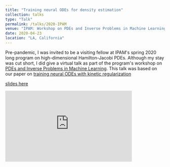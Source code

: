 ```yaml
---
title: "Training neural ODEs for density estimation"
collection: talks
type: "Talk"
permalink: /talks/2020-IPAM
venue: "IPAM: Workshop on PDEs and Inverse Problems in Machine Learning"
date: 2020-04-23
location: "LA, California"
---
```

Pre-pandemic, I was invited to be a visiting fellow at IPAM's spring 2020 long program on high-dimensional Hamilton-Jacobi PDEs. Although my stay was cut short, I did give a virtual talk as part of the program's workshop on [PDEs and Inverse Problems in Machine Learning](https://www.ipam.ucla.edu/programs/workshops/workshop-ii-pde-and-inverse-problem-methods-in-machine-learning/?tab=schedule). This talk was based on our paper on [training neural ODEs with kinetic regularization]({{site.url}}/publications/TrainNeuralODE)


[slides here]({{site.url}}/files/presentations/2020-IPAM.pdf)

<iframe allowtransparency="true" title="Wistia video player" allowFullscreen frameborder="0" scrolling="no" class="wistia_embed" name="wistia_embed" src="https://fast.wistia.net/embed/iframe/7btyo86ank" width="400" height="225"></iframe>


